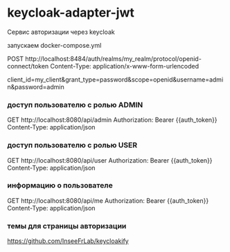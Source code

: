 # keycloak-adapter-jwt

Cервис авторизации через keycloak


запускаем docker-compose.yml

POST http://localhost:8484/auth/realms/my_realm/protocol/openid-connect/token
Content-Type: application/x-www-form-urlencoded

client_id=my_client&grant_type=password&scope=openid&username=admin&password=admin




###

### доступ пользователю с ролью ADMIN
GET http://localhost:8080/api/admin
Authorization: Bearer {{auth_token}}
Content-Type: application/json

### доступ пользователю с ролью USER
GET http://localhost:8080/api/user
Authorization: Bearer {{auth_token}}
Content-Type: application/json

### информацию о пользователе
GET http://localhost:8080/api/me
Authorization: Bearer {{auth_token}}
Content-Type: application/json

### темы для страницы авторизации
https://github.com/InseeFrLab/keycloakify